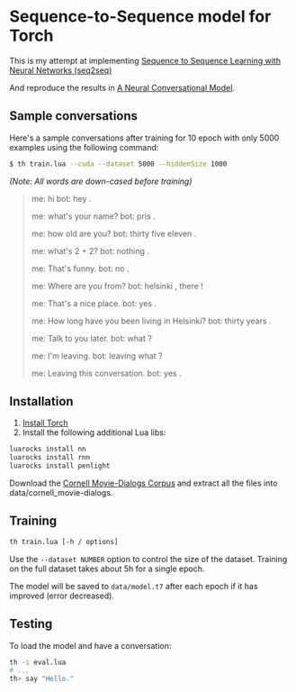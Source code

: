 # Sequence-to-Sequence model for Torch

This is my attempt at implementing [Sequence to Sequence Learning with Neural Networks (seq2seq)](http://papers.nips.cc/paper/5346-sequence-to-sequence-learning-with-neural-networks.pdf)

And reproduce the results in [A Neural Conversational Model](http://arxiv.org/pdf/1506.05869.pdf).

## Sample conversations

Here's a sample conversations after training for 10 epoch with only 5000 examples using the following command:

```sh
$ th train.lua --cuda --dataset 5000 --hiddenSize 1000
```

_(Note: All words are down-cased before training)_

> me: hi
> bot: hey .
> 
> me: what's your name?
> bot: pris .
> 
> me: how old are you?
> bot: thirty five eleven .
> 
> me: what's 2 + 2?
> bot: nothing .
> 
> me: That's funny.
> bot: no .
> 
> me: Where are you from?
> bot: helsinki , there !
> 
> me: That's a nice place.
> bot: yes .
> 
> me: How long have you been living in Helsinki?
> bot: thirty years .
> 
> me: Talk to you later.
> bot: what ?
> 
> me: I'm leaving.
> bot: leaving what ?
> 
> me: Leaving this conversation.
> bot: yes .

## Installation

1. [Install Torch](http://torch.ch/docs/getting-started.html)
2. Install the following additional Lua libs:

```sh
luarocks install nn
luarocks install rnn
luarocks install penlight
```

Download the [Cornell Movie-Dialogs Corpus](http://www.mpi-sws.org/~cristian/Cornell_Movie-Dialogs_Corpus.html) and extract all the files into data/cornell_movie-dialogs.

## Training

```sh
th train.lua [-h / options]
```

Use the `--dataset NUMBER` option to control the size of the dataset. Training on the full dataset takes about 5h for a single epoch.

The model will be saved to `data/model.t7` after each epoch if it has improved (error decreased).

## Testing

To load the model and have a conversation:

```sh
th -i eval.lua
# ...
th> say "Hello."
```
